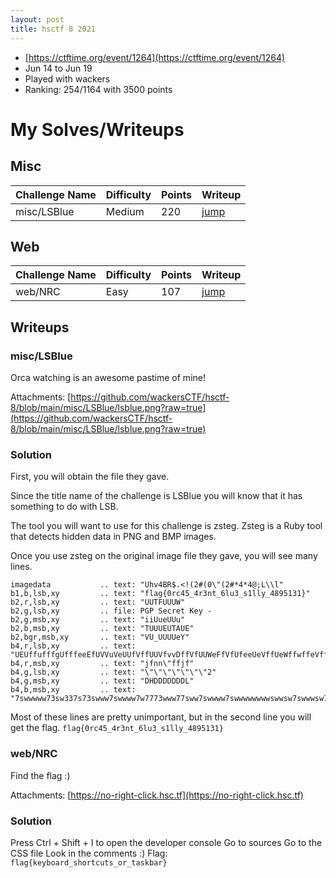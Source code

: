 ```yaml
---
layout: post
title: hsctf 8 2021
---
```


- [https://ctftime.org/event/1264](https://ctftime.org/event/1264)
- Jun 14 to Jun 19
- Played with wackers
- Ranking: 254/1164 with 3500 points

# My Solves/Writeups

## Misc

| Challenge Name | Difficulty | Points | Writeup |
|---|---|---|---|
| misc/LSBlue | Medium | 220 | [jump](#miscLSBlue) |

## Web

| Challenge Name | Difficulty | Points | Writeup |
|---|---|---|---|
| web/NRC | Easy | 107 | [jump](#webNRC) |

## Writeups
### misc/LSBlue

Orca watching is an awesome pastime of mine!

Attachments: [https://github.com/wackersCTF/hsctf-8/blob/main/misc/LSBlue/lsblue.png?raw=true](https://github.com/wackersCTF/hsctf-8/blob/main/misc/LSBlue/lsblue.png?raw=true)

### Solution
First, you will obtain the file they gave.

Since the title name of the challenge is LSBlue you will know that it has something to do with LSB.

The tool you will want to use for this challenge is zsteg.
Zsteg is a Ruby tool that detects hidden data in PNG and BMP images.

Once you use zsteg on the original image file they gave, you will see many lines.

```
imagedata           .. text: "Uhv4BR$.<!(2#(0\"(2#*4*4@;L\\l"
b1,b,lsb,xy         .. text: "flag{0rc45_4r3nt_6lu3_s1lly_4895131}"
b2,r,lsb,xy         .. text: "UUTFUUUW"
b2,g,lsb,xy         .. file: PGP Secret Key -
b2,g,msb,xy         .. text: "iiUueUUu"
b2,b,msb,xy         .. text: "TUUUEUTAUE"
b2,bgr,msb,xy       .. text: "VU_UUUUeY"
b4,r,lsb,xy         .. text: "UEUffufffgUfffeeEfUVVuVeUUfVffUUVfvvDffVfUUWeFfVfUfeeUeVffUeWffwffeVffeffVfefffvfUEeffffeUgUUUffVeVeUUVfffUfUfeUWvffVefefUfvfgUUVffgeUvfUUfgffeVeVgfffUUUUUUUUUUUVehveUfUVfegeUUUUVgeUVggeUUUUUUUUUUUeVgvVUUUvUEUVvVuUUUfeUUUVvfVffffVfffeVfgeUUUUUUUVffeUUUUVeV"
b4,r,msb,xy         .. text: "jfnn\"ffjf"
b4,g,lsb,xy         .. text: "\"\"\"\"\"\"\"2"
b4,g,msb,xy         .. text: "DHDDDDDDDL"
b4,b,msb,xy         .. text: "7swwwww73sw337s73swww7swwww7w7773www77sww7swwww7swwwwwwwwswwsw7swwwsw7s7ww77sswwwww7wwwww7sww7333s333swww7333s7s"
```

Most of these lines are pretty unimportant, but in the second line you will get the flag. ```flag{0rc45_4r3nt_6lu3_s1lly_4895131}```

### web/NRC

Find the flag :)

Attachments: [https://no-right-click.hsc.tf](https://no-right-click.hsc.tf)

### Solution
Press Ctrl + Shift + I to open the developer console
Go to sources
Go to the CSS file
Look in the comments :)
Flag: ```flag{keyboard_shortcuts_or_taskbar}```
